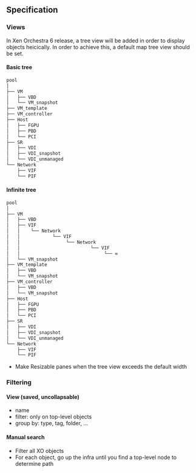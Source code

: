 ## Specification

### Views

In Xen Orchestra 6 release, a tree view will be added in order to display objects heicically.
In order to achieve this, a default map tree view should be set.

#### Basic tree 
```bash
pool
│
├── VM
│   ├── VBD
│   └── VM_snapshot
├── VM_template
├── VM_controller
├── Host
│   ├── FGPU
│   ├── PBD
│   └── PCI
├── SR
│   ├── VDI
│   ├── VDI_snapshot
│   └── VDI_unmanaged
└── Network
    ├── VIF
    └── PIF
```

#### Infinite tree

```bash
pool
│
├── VM
│   ├── VBD
│   ├── VIF
│   │    └── Network
│   │            └── VIF
│   │                 └── Network
│   │                          └── VIF
│   │                               └── ∞
│   └── VM_snapshot
├── VM_template
│   ├── VBD
│   └── VM_snapshot
├── VM_controller
│   ├── VBD
│   └── VM_snapshot
├── Host
│   ├── FGPU
│   ├── PBD
│   └── PCI
├── SR
│   ├── VDI
│   ├── VDI_snapshot
│   └── VDI_unmanaged
└── Network
    ├── VIF
    └── PIF
```

- Make Resizable panes when the tree view exceeds the default width  

### Filtering

#### View (saved, uncollapsable)
- name
- filter: only on top-level objects
- group by: type, tag, folder, ...

#### Manual search
- Filter all XO objects
- For each object, go up the infra until you find a top-level node to determine path
